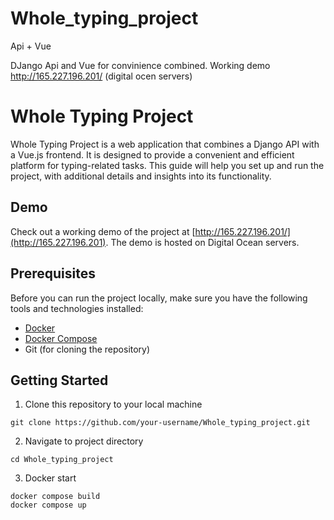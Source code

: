 # Whole_typing_project
Api + Vue

DJango Api and Vue for convinience combined. Working demo http://165.227.196.201/ (digital ocen servers)


# Whole Typing Project

Whole Typing Project is a web application that combines a Django API with a Vue.js frontend. It is designed to provide a convenient and efficient platform for typing-related tasks. This guide will help you set up and run the project, with additional details and insights into its functionality.

## Demo

Check out a working demo of the project at [http://165.227.196.201/](http://165.227.196.201). The demo is hosted on Digital Ocean servers.

## Prerequisites

Before you can run the project locally, make sure you have the following tools and technologies installed:

- [Docker](https://www.docker.com/get-started)
- [Docker Compose](https://docs.docker.com/compose/install/)
- Git (for cloning the repository)

## Getting Started

1. Clone this repository to your local machine
```
git clone https://github.com/your-username/Whole_typing_project.git
```
2. Navigate to project directory
```
cd Whole_typing_project
```
3. Docker start
```
docker compose build
docker compose up
```
